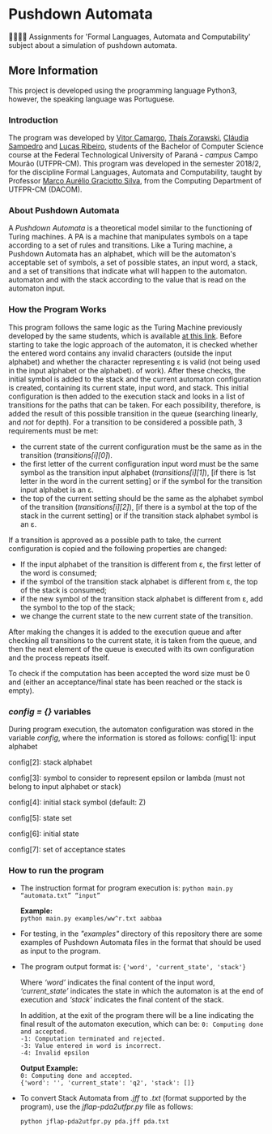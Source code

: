 # Pushdown Automata
👨🏽‍💻👏 Assignments for 'Formal Languages, Automata and Computability' subject about a simulation of pushdown automata.

## More Information
This project is developed using the programming language Python3, however, the speaking language was Portuguese.

### Introduction
The program was developed by [Vitor Camargo](https://github.com/vitorCamargo), [Thaís Zorawski](https://github.com/TZorawski), [Cláudia Sampedro](https://github.com/claudiaps) and [Lucas Ribeiro](https://github.com/lucasvribeiro), students of the Bachelor of Computer Science course at the Federal Technological University of Paraná - *campus* Campo Mourão (UTFPR-CM). This program was developed in the semester 2018/2, for the discipline Formal Languages, Automata and Computability, taught by Professor [Marco Aurélio Graciotto Silva](https://github.com/magsilva), from the Computing Department of UTFPR-CM (DACOM).

### About Pushdown Automata
A *Pushdown Automata* is a theoretical model similar to the functioning of Turing machines. A PA is a machine that manipulates symbols on a tape according to a set of rules and transitions. Like a Turing machine, a Pushdown Automata has an alphabet, which will be the automaton's acceptable set of symbols, a set of possible states, an input word, a stack, and a set of transitions that indicate what will happen to the automaton. automaton and with the stack according to the value that is read on the automaton input.

### How the Program Works
This program follows the same logic as the Turing Machine previously developed by the same students, which is available [at this link](https://github.com/vitorCamargo/turing-machine). Before starting to take the logic approach of the automaton, it is checked whether the entered word contains any invalid characters (outside the input alphabet) and whether the character representing ε is valid (not being used in the input alphabet or the alphabet). of work). After these checks, the initial symbol is added to the stack and the current automaton configuration is created, containing its current state, input word, and stack. This initial configuration is then added to the execution stack and looks in a list of transitions for the paths that can be taken. For each possibility, therefore, is added the result of this possible transition in the queue (searching linearly, and *not* for depth). For a transition to be considered a possible path, 3 requirements must be met:

- the current state of the current configuration must be the same as in the transition (*transitions\[i]\[0]*).
- the first letter of the current configuration input word must be the same symbol as the transition input alphabet (*transitions\[i]\[1]*), \[if there is 1st letter in the word in the current setting] or if the symbol for the transition input alphabet is an ε.
- the top of the current setting should be the same as the alphabet symbol of the transition (*transitions\[i]\[2]*), \[if there is a symbol at the top of the stack in the current setting] or if the transition stack alphabet symbol is an ε.

If a transition is approved as a possible path to take, the current configuration is copied and the following properties are changed:
- If the input alphabet of the transition is different from ε, the first letter of the word is consumed;
- if the symbol of the transition stack alphabet is different from ε, the top of the stack is consumed;
- if the new symbol of the transition stack alphabet is different from ε, add the symbol to the top of the stack;
- we change the current state to the new current state of the transition.

After making the changes it is added to the execution queue and after checking all transitions to the current state, it is taken from the queue, and then the next element of the queue is executed with its own configuration and the process repeats itself.

To check if the computation has been accepted the word size must be 0 and (either an acceptance/final state has been reached or the stack is empty).

### *config = {}* variables
During program execution, the automaton configuration was stored in the variable *config*, where the information is stored as follows:
config\[1]: input alphabet

config\[2]: stack alphabet

config\[3]: symbol to consider to represent epsilon or lambda (must not belong to input alphabet or stack)

config\[4]: initial stack symbol (default: Z)

config\[5]: state set

config\[6]: initial state

config\[7]: set of acceptance states
	
### How to run the program
- The instruction format for program execution is:
	    `python main.py “automata.txt” “input”`
    
  **Example:**  
  `python main.py examples/ww^r.txt aabbaa`

- For testing, in the *"examples"* directory of this repository there are some examples of Pushdown Automata files in the format that should be used as input to the program.

- The program output format is:
  `{'word', 'current_state', 'stack'}`

  Where *‘word’* indicates the final content of the input word, *‘current_state’* indicates the state in which the automaton is at the end of execution and *‘stack’* indicates the final content of the stack.
  
  In addition, at the exit of the program there will be a line indicating the final result of the automaton execution, which can be:
  `0: Computing done and accepted.`  
  `-1: Computation terminated and rejected.`  
  `-3: Value entered in word is incorrect.`  
  `-4: Invalid epsilon`

  **Output Example:**  
  `0: Computing done and accepted.`  
  `{'word': '', 'current_state': 'q2', 'stack': []}`
  
- To convert Stack Automata from *.jff* to *.txt* (format supported by the program), use the *jflap-pda2utfpr.py* file as follows:

  `python jflap-pda2utfpr.py pda.jff pda.txt`

